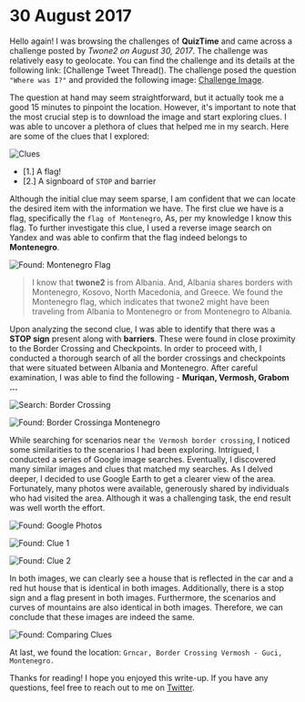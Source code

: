 # 30 August 2017

Hello again! I was browsing the challenges of **QuizTime** and came across a challenge posted by *Twone2 on August 30, 2017*. The challenge was relatively easy to geolocate. You can find the challenge and its details at the following link: [Challenge Tweet Thread(). The challenge posed the question `"Where was I?"` and provided the following image: [Challenge Image]().

The question at hand may seem straightforward, but it actually took me a good 15 minutes to pinpoint the location. However, it's important to note that the most crucial step is to download the image and start exploring clues. I was able to uncover a plethora of clues that helped me in my search. Here are some of the clues that I explored:

![Clues](https://image-cdn.sarvagya.one/30-august-2017/clues.jpeg)

- [1.] A flag!
- [2.] A signboard of `STOP` and barrier

Although the initial clue may seem sparse, I am confident that we can locate the desired item with the information we have. The first clue we have is a flag, specifically the `flag of Montenegro`, As, per my knowledge I know this flag. To further investigate this clue, I used a reverse image search on Yandex and was able to confirm that the flag indeed belongs to **Montenegro**.

![Found: Montenegro Flag](https://image-cdn.sarvagya.one/30-august-2017/found-flag.jpeg)

> I know that **twone2** is from Albania. And, Albania shares borders with Montenegro, Kosovo, North Macedonia, and Greece. We found the Montenegro flag, which indicates that twone2 might have been traveling from Albania to Montenegro or from Montenegro to Albania.

Upon analyzing the second clue, I was able to identify that there was a **STOP sign** present along with **barriers**. These were found in close proximity to the Border Crossing and Checkpoints. In order to proceed with, I conducted a thorough search of all the border crossings and checkpoints that were situated between Albania and Montenegro. After careful examination, I was able to find the following - **Muriqan, Vermosh, Grabom …**

![Search: Border Crossing](https://image-cdn.sarvagya.one/30-august-2017/search-border-checkpoint.jpeg)

![Found: Border Crossinga Montenegro](https://image-cdn.sarvagya.one/30-august-2017/found-borders-wikipedia.jpeg)

While searching for scenarios near `the Vermosh border crossing`, I noticed some similarities to the scenarios I had been exploring. Intrigued, I conducted a series of Google image searches. Eventually, I discovered many similar images and clues that matched my searches. As I delved deeper, I decided to use Google Earth to get a clearer view of the area. Fortunately, many photos were available, generously shared by individuals who had visited the area. Although it was a challenging task, the end result was well worth the effort.

![Found: Google Photos](https://image-cdn.sarvagya.one/30-august-2017/found-google-photos.jpeg)

![Found: Clue 1](https://image-cdn.sarvagya.one/30-august-2017/found-clue-1.jpeg)

![Found: Clue 2](https://image-cdn.sarvagya.one/30-august-2017/found-clue-2.jpeg)

In both images, we can clearly see a house that is reflected in the car and a red hut house that is identical in both images. Additionally, there is a stop sign and a flag present in both images. Furthermore, the scenarios and curves of mountains are also identical in both images. Therefore, we can conclude that these images are indeed the same.

![Found: Comparing Clues](https://image-cdn.sarvagya.one/30-august-2017/found-comparing-clues.jpeg)

At last, we found the location: `Grncar, Border Crossing Vermosh - Guci, Montenegro.`

Thanks for reading! I hope you enjoyed this write-up. If you have any questions, feel free to reach out to me on [Twitter](https://twitter.com/iamsarvagyaa).